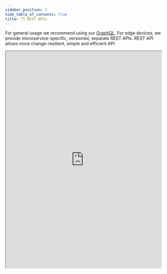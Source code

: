 ```yaml
---
sidebar_position: 2
hide_table_of_contents: true
title: 🗂️ REST APIs
---
```

For general usage we recommend using our [GraphQL](GraphQL.md).
For edge devices, we provide microservice-specific, versioned, separate REST APIs. 
REST API allows more change-resilient, simple and efficient API

<iframe src="https://27xghrvrv2.apidog.io/add-new-metric-values-12248082e0" width="100%" height="700"></iframe>